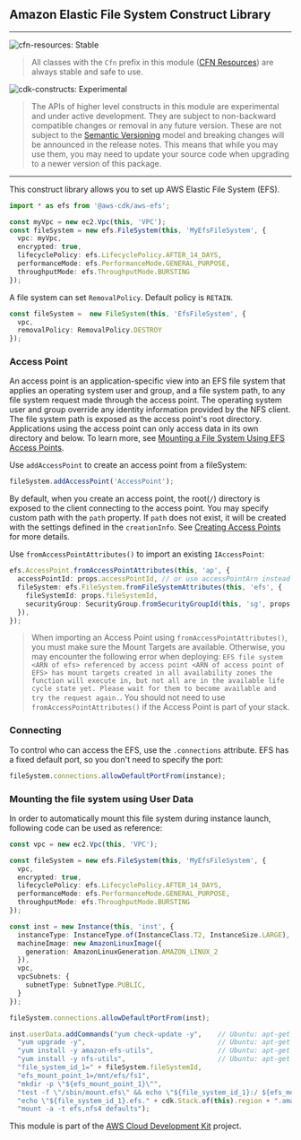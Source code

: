 ## Amazon Elastic File System Construct Library
<!--BEGIN STABILITY BANNER-->
---

![cfn-resources: Stable](https://img.shields.io/badge/cfn--resources-stable-success.svg?style=for-the-badge)

> All classes with the `Cfn` prefix in this module ([CFN Resources](https://docs.aws.amazon.com/cdk/latest/guide/constructs.html#constructs_lib)) are always stable and safe to use.

![cdk-constructs: Experimental](https://img.shields.io/badge/cdk--constructs-experimental-important.svg?style=for-the-badge)

> The APIs of higher level constructs in this module are experimental and under active development. They are subject to non-backward compatible changes or removal in any future version. These are not subject to the [Semantic Versioning](https://semver.org/) model and breaking changes will be announced in the release notes. This means that while you may use them, you may need to update your source code when upgrading to a newer version of this package.

---
<!--END STABILITY BANNER-->

This construct library allows you to set up AWS Elastic File System (EFS).

```ts
import * as efs from '@aws-cdk/aws-efs';

const myVpc = new ec2.Vpc(this, 'VPC');
const fileSystem = new efs.FileSystem(this, 'MyEfsFileSystem', {
  vpc: myVpc,
  encrypted: true,
  lifecyclePolicy: efs.LifecyclePolicy.AFTER_14_DAYS,
  performanceMode: efs.PerformanceMode.GENERAL_PURPOSE,
  throughputMode: efs.ThroughputMode.BURSTING
});
```

A file system can set `RemovalPolicy`. Default policy is `RETAIN`.

```ts
const fileSystem =  new FileSystem(this, 'EfsFileSystem', {
  vpc,
  removalPolicy: RemovalPolicy.DESTROY
});
```

### Access Point

An access point is an application-specific view into an EFS file system that applies an operating system user and
group, and a file system path, to any file system request made through the access point. The operating system user
and group override any identity information provided by the NFS client. The file system path is exposed as the
access point's root directory. Applications using the access point can only access data in its own directory and
below. To learn more, see [Mounting a File System Using EFS Access Points](https://docs.aws.amazon.com/efs/latest/ug/efs-access-points.html).

Use `addAccessPoint` to create an access point from a fileSystem:

```ts
fileSystem.addAccessPoint('AccessPoint');
```

By default, when you create an access point, the root(`/`) directory is exposed to the client connecting to
the access point. You may specify custom path with the `path` property. If `path` does not exist, it will be
created with the settings defined in the `creationInfo`. See
[Creating Access Points](https://docs.aws.amazon.com/efs/latest/ug/create-access-point.html) for more details.

Use `fromAccessPointAttributes()` to import an existing `IAccessPoint`:

```ts
efs.AccessPoint.fromAccessPointAttributes(this, 'ap', {
  accessPointId: props.accessPointId, // or use accessPointArn instead
  fileSystem: efs.FileSystem.fromFileSystemAttributes(this, 'efs', {
    fileSystemId: props.fileSystemId,
    securityGroup: SecurityGroup.fromSecurityGroupId(this, 'sg', props.securityGroupId),
  }),
});
```

> When importing an Access Point using `fromAccessPointAttributes()`, you must make sure the Mount Targets are
available. Otherwise, you may encounter the following error when deploying:
`EFS file system <ARN of efs> referenced by access point <ARN of access point of EFS> has
mount targets created in all availability zones the function will execute in, but not all are in the available life cycle
state yet. Please wait for them to become available and try the request again.`.
You should not need to use `fromAccessPointAttributes()` if the Access Point is part of your stack.

### Connecting

To control who can access the EFS, use the `.connections` attribute. EFS has
a fixed default port, so you don't need to specify the port:

```ts
fileSystem.connections.allowDefaultPortFrom(instance);
```
### Mounting the file system using User Data

In order to automatically mount this file system during instance launch, 
following code can be used as reference:
```ts
const vpc = new ec2.Vpc(this, 'VPC');

const fileSystem = new efs.FileSystem(this, 'MyEfsFileSystem', {
  vpc,
  encrypted: true,
  lifecyclePolicy: efs.LifecyclePolicy.AFTER_14_DAYS,
  performanceMode: efs.PerformanceMode.GENERAL_PURPOSE,
  throughputMode: efs.ThroughputMode.BURSTING
});

const inst = new Instance(this, 'inst', {
  instanceType: InstanceType.of(InstanceClass.T2, InstanceSize.LARGE),
  machineImage: new AmazonLinuxImage({
    generation: AmazonLinuxGeneration.AMAZON_LINUX_2
  }),
  vpc,
  vpcSubnets: {
    subnetType: SubnetType.PUBLIC,
  }
});

fileSystem.connections.allowDefaultPortFrom(inst);

inst.userData.addCommands("yum check-update -y",    // Ubuntu: apt-get -y update
  "yum upgrade -y",                                 // Ubuntu: apt-get -y upgrade
  "yum install -y amazon-efs-utils",                // Ubuntu: apt-get -y install amazon-efs-utils
  "yum install -y nfs-utils",                       // Ubuntu: apt-get -y install nfs-common
  "file_system_id_1=" + fileSystem.fileSystemId,
  "efs_mount_point_1=/mnt/efs/fs1",
  "mkdir -p \"${efs_mount_point_1}\"",
  "test -f \"/sbin/mount.efs\" && echo \"${file_system_id_1}:/ ${efs_mount_point_1} efs defaults,_netdev\" >> /etc/fstab || " +
  "echo \"${file_system_id_1}.efs." + cdk.Stack.of(this).region + ".amazonaws.com:/ ${efs_mount_point_1} nfs4 nfsvers=4.1,rsize=1048576,wsize=1048576,hard,timeo=600,retrans=2,noresvport,_netdev 0 0\" >> /etc/fstab",
  "mount -a -t efs,nfs4 defaults");
```

This module is part of the [AWS Cloud Development Kit](https://github.com/aws/aws-cdk) project.
